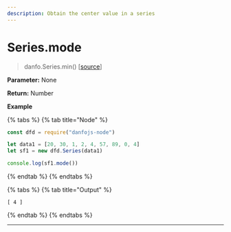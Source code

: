 ```yaml
---
description: Obtain the center value in a series
---
```


# Series.mode

> danfo.Series.min()     \[[source](https://github.com/opensource9ja/danfojs/blob/master/danfojs/src/core/series.js#L303)]

**Parameter:** None

**Return:** Number

**Example**

{% tabs %}
{% tab title="Node" %}
```javascript
const dfd = require("danfojs-node")

let data1 = [20, 30, 1, 2, 4, 57, 89, 0, 4]
let sf1 = new dfd.Series(data1)

console.log(sf1.mode())
```
{% endtab %}
{% endtabs %}

{% tabs %}
{% tab title="Output" %}
```
[ 4 ]
```
{% endtab %}
{% endtabs %}

****
